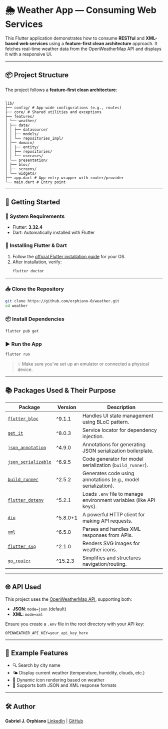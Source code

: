 # 🌦️ Weather App — Consuming Web Services

This Flutter application demonstrates how to consume **RESTful** and **XML-based web services** using a **feature-first clean architecture** approach. It fetches real-time weather data from the OpenWeatherMap API and displays it with a responsive UI.

---

## 📦 Project Structure

The project follows a **feature-first clean architecture**:

```

lib/
├── config/ # App-wide configurations (e.g., routes)
├── core/ # Shared utilities and exceptions
├── features/
│ └── weather/
│ ├── data/
│ │ ├── datasource/
│ │ ├── models/
│ │ └── repositories_impl/
│ ├── domain/
│ │ ├── entity/
│ │ ├── repositories/
│ │ └── usecases/
│ └── presentation/
│ ├── bloc/
│ ├── screens/
│ └── widgets/
├── app.dart # App entry wrapper with router/provider
└── main.dart # Entry point

```

---

## 🚀 Getting Started

### 🧰 System Requirements

- Flutter: **3.32.4**
- Dart: Automatically installed with Flutter

### 💾 Installing Flutter & Dart

1. Follow the [official Flutter installation guide](https://docs.flutter.dev/get-started/install) for your OS.
2. After installation, verify:
   ```bash
   flutter doctor
   ```

---

### 📥 Clone the Repository

```bash
git clone https://github.com/orphiano-0/weather.git
cd weather
```

### 📦 Install Dependencies

```bash
flutter pub get
```

### ▶️ Run the App

```bash
flutter run
```

> 💡 Make sure you’ve set up an emulator or connected a physical device.

---

## 📚 Packages Used & Their Purpose

| Package                                                           | Version  | Description                                                        |
| ----------------------------------------------------------------- | -------- | ------------------------------------------------------------------ |
| [`flutter_bloc`](https://pub.dev/packages/flutter_bloc)           | ^9.1.1   | Handles UI state management using BLoC pattern.                    |
| [`get_it`](https://pub.dev/packages/get_it)                       | ^8.0.3   | Service locator for dependency injection.                          |
| [`json_annotation`](https://pub.dev/packages/json_annotation)     | ^4.9.0   | Annotations for generating JSON serialization boilerplate.         |
| [`json_serializable`](https://pub.dev/packages/json_serializable) | ^6.9.5   | Code generator for model serialization (`build_runner`).           |
| [`build_runner`](https://pub.dev/packages/build_runner)           | ^2.5.2   | Generates code using annotations (e.g., model serialization).      |
| [`flutter_dotenv`](https://pub.dev/packages/flutter_dotenv)       | ^5.2.1   | Loads `.env` file to manage environment variables (like API keys). |
| [`dio`](https://pub.dev/packages/dio)                             | ^5.8.0+1 | A powerful HTTP client for making API requests.                    |
| [`xml`](https://pub.dev/packages/xml)                             | ^6.5.0   | Parses and handles XML responses from APIs.                        |
| [`flutter_svg`](https://pub.dev/packages/flutter_svg)             | ^2.1.0   | Renders SVG images for weather icons.                              |
| [`go_router`](https://pub.dev/packages/go_router)                 | ^15.2.3  | Simplifies and structures navigation/routing.                      |

---

## 🌐 API Used

This project uses the [OpenWeatherMap API](https://openweathermap.org/api), supporting both:

- **JSON**: `mode=json` (default)
- **XML**: `mode=xml`

Ensure you create a `.env` file in the root directory with your API key:

```
OPENWEATHER_API_KEY=your_api_key_here
```

---

## 🧪 Example Features

- 🔍 Search by city name
- 🌤 Display current weather (temperature, humidity, clouds, etc.)
- 🧩 Dynamic icon rendering based on weather
- 💾 Supports both JSON and XML response formats

---

## 🛠️ Author

**Gabriel J. Orphiano**
[LinkedIn](https://www.linkedin.com/in/gaborphiano/) | [GitHub](https://github.com/orphiano-0)
